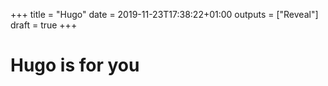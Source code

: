 +++
title    = "Hugo"
date     = 2019-11-23T17:38:22+01:00
outputs  = ["Reveal"]
draft    = true
+++

# Hugo is for you
